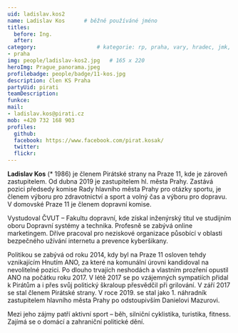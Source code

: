 ```yaml
---
uid: ladislav.kos2
name: Ladislav Kos  	# běžně používáné jméno
titles:
  before: Ing. 
  after:
category:                 	# kategorie: rp, praha, vary, hradec, jmk, senat
- praha
img: people/ladislav-kos2.jpg   # 165 x 220
heroImg: Prague_panorama.jpeg
profilebadge: people/badge/11-kos.jpg
description: člen KS Praha
partyUid: pirati
teamDescription:
funkce: 
mail:
- ladislav.kos@pirati.cz
mob: +420 732 168 903
profiles:
  github:       
  facebook: https://www.facebook.com/pirat.kosak/
  twitter: 		  
  flickr:		  
---
```


**Ladislav Kos** (* 1986) je členem Pirátské strany na Praze 11, kde je zároveň zastupitelem. Od dubna 2019 je zastupitelem hl. města Prahy. Zastává pozici předsedy komise Rady hlavního města Prahy pro otázky sportu, je členem výboru pro zdravotnictví a sport a volný čas a výboru pro dopravu. V domovské Praze 11 je členem dopravní komise.

Vystudoval ČVUT – Fakultu dopravní, kde získal inženýrský titul ve studijním oboru Dopravní systémy a technika. Profesně se zabývá online marketingem. Dříve pracoval pro neziskové organizace působící v oblasti bezpečného užívání internetu a prevence kyberšikany. 

Politikou se zabývá od roku 2014, kdy byl na Praze 11 osloven tehdy vznikajícím Hnutím ANO, za které na komunální úrovni kandidoval na nevolitelné pozici. Po dlouho trvajích neshodách a vlastním prozření opustil ANO na počátku roku 2017. V létě 2017 se po vzájemných sympatiích přidal k Pirátům a i přes svůj politický škraloup přesvědčil při grilování. V září 2017 se stal členem Pirátské strany. V roce 2019. se stal jako 1. náhradník zastupitelem hlavního města Prahy po odstoupivším Danielovi Mazurovi. 

Mezi jeho zájmy patří aktivní sport – běh, silniční cyklistika, turistika, fitness. Zajímá se o domácí a zahraniční politické dění. 

